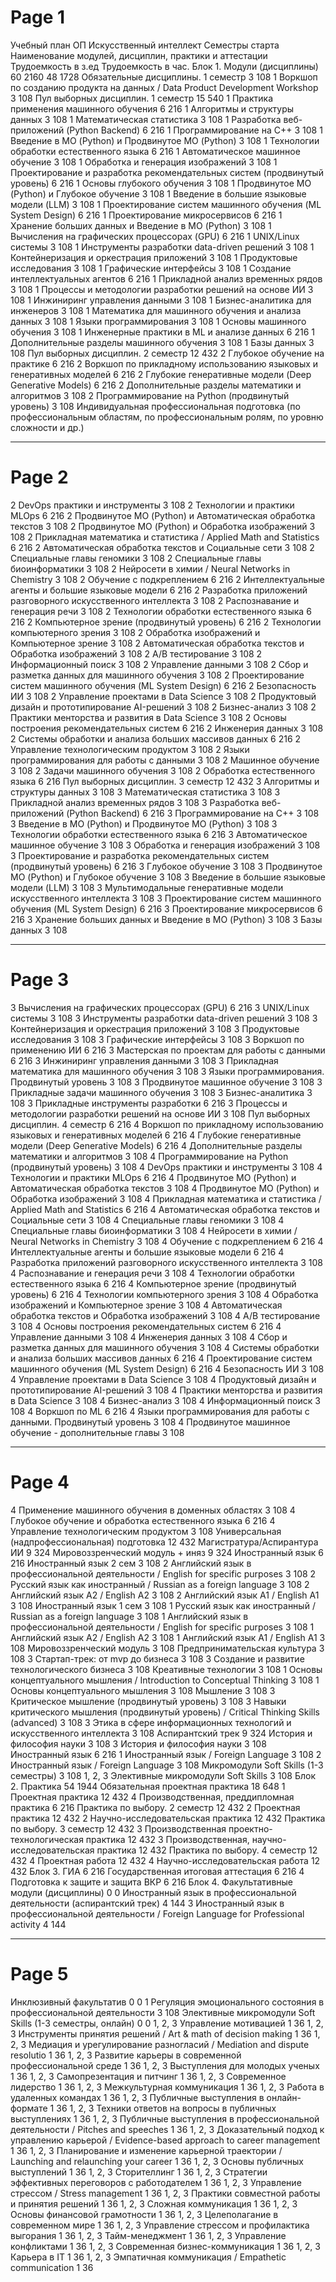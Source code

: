 # Page 1

Учебный план
ОП Искусственный интеллект
Семестры старта
Наименование модулей, дисциплин, практики и аттестации
Трудоемкость в з.ед
Трудоемкость в час.
Блок 1. Модули (дисциплины)
60
2160
48
1728
Обязательные дисциплины. 1 семестр
3
108
1
Воркшоп по созданию продукта на данных / Data Product Development Workshop
3
108
Пул выборных дисциплин. 1 семестр
15
540
1
Практика применения машинного обучения
6
216
1
Алгоритмы и структуры данных
3
108
1
Математическая статистика
3
108
1
Разработка веб-приложений (Python Backend)
6
216
1
Программирование на С++
3
108
1
Введение в МО (Python) и Продвинутое МО (Python)
3
108
1
Технологии обработки естественного языка
6
216
1
Автоматическое машинное обучение
3
108
1
Обработка и генерация изображений
3
108
1
Проектирование и разработка рекомендательных систем (продвинутый уровень)
6
216
1
Основы глубокого обучения
3
108
1
Продвинутое МО (Python) и Глубокое обучение
3
108
1
Введение в большие языковые модели (LLM)
3
108
1
Проектирование систем машинного обучения (ML System Design)
6
216
1
Проектирование микросервисов
6
216
1
Хранение больших данных и Введение в МО (Python)
3
108
1
Вычисления на графических процессорах (GPU)
6
216
1
UNIX/Linux системы
3
108
1
Инструменты разработки data-driven решений
3
108
1
Контейнеризация и оркестрация приложений
3
108
1
Продуктовые исследования
3
108
1
Графические интерфейсы
3
108
1
Создание интеллектуальных агентов
6
216
1
Прикладной анализ временных рядов
3
108
1
Процессы и методологии разработки решений на основе ИИ
3
108
1
Инжиниринг управления данными
3
108
1
Бизнес-аналитика для инженеров
3
108
1
Математика для машинного обучения и анализа данных
3
108
1
Языки программирования
3
108
1
Основы машинного обучения
3
108
1
Инженерные практики в ML и анализе данных
6
216
1
Дополнительные разделы машинного обучения
3
108
1
Базы данных
3
108
Пул выборных дисциплин. 2 семестр
12
432
2
Глубокое обучение на практике
6
216
2
Воркшоп по прикладному использованию языковых и генеративных моделей
6
216
2
Глубокие генеративные модели (Deep Generative Models)
6
216
2
Дополнительные разделы математики и алгоритмов
3
108
2
Программирование на Python (продвинутый уровень)
3
108
Индивидуальная профессиональная подготовка (по профессиональным областям, по 
профессиональным ролям, по уровню сложности и др.)


---

# Page 2

2
DevOps практики и инструменты
3
108
2
Технологии и практики MLOps
6
216
2
Продвинутое МО (Python) и Автоматическая обработка текстов
3
108
2
Продвинутое МО (Python) и Обработка изображений
3
108
2
Прикладная математика и статистика / Applied Math and Statistics
6
216
2
Автоматическая обработка текстов и Социальные сети
3
108
2
Специальные главы геномики
3
108
2
Специальные главы биоинформатики
3
108
2
Нейросети в химии / Neural Networks in Chemistry
3
108
2
Обучение с подкреплением
6
216
2
Интеллектуальные агенты и большие языковые модели
6
216
2
Разработка приложений разговорного искусственного интеллекта
3
108
2
Распознавание и генерация речи
3
108
2
Технологии обработки естественного языка
6
216
2
Компьютерное зрение (продвинутый уровень)
6
216
2
Технологии компьютерного зрения
3
108
2
Обработка изображений и Компьютерное зрение
3
108
2
Автоматическая обработка текстов и Обработка изображений
3
108
2
А/В тестирование
3
108
2
Информационный поиск
3
108
2
Управление данными
3
108
2
Сбор и разметка данных для машинного обучения
3
108
2
Проектирование систем машинного обучения (ML System Design)
6
216
2
Безопасность ИИ
3
108
2
Управление проектами в Data Science
3
108
2
Продуктовый дизайн и прототипирование AI-решений
3
108
2
Бизнес-анализ
3
108
2
Практики менторства и развития в Data Science
3
108
2
Основы построения рекомендательных систем
6
216
2
Инженерия данных
3
108
2
Системы обработки и анализа больших массивов данных
6
216
2
Управление технологическим продуктом
3
108
2
Языки программирования для работы с данными
3
108
2
Машинное обучение
3
108
2
Задачи машинного обучения
3
108
2
Обработка естественного языка
6
216
Пул выборных дисциплин. 3 семестр
12
432
3
Алгоритмы и структуры данных
3
108
3
Математическая статистика
3
108
3
Прикладной анализ временных рядов
3
108
3
Разработка веб-приложений (Python Backend)
6
216
3
Программирование на С++
3
108
3
Введение в МО (Python) и Продвинутое МО (Python)
3
108
3
Технологии обработки естественного языка
6
216
3
Автоматическое машинное обучение
3
108
3
Обработка и генерация изображений
3
108
3
Проектирование и разработка рекомендательных систем (продвинутый уровень)
6
216
3
Глубокое обучение
3
108
3
Продвинутое МО (Python) и Глубокое обучение
3
108
3
Введение в большие языковые модели (LLM)
3
108
3
Мультимодальные генеративные модели искусственного интеллекта
3
108
3
Проектирование систем машинного обучения (ML System Design)
6
216
3
Проектирование микросервисов
6
216
3
Хранение больших данных и Введение в МО (Python)
3
108
3
Базы данных
3
108


---

# Page 3

3
Вычисления на графических процессорах (GPU)
6
216
3
UNIX/Linux системы
3
108
3
Инструменты разработки data-driven решений
3
108
3
Контейнеризация и оркестрация приложений
3
108
3
Продуктовые исследования
3
108
3
Графические интерфейсы
3
108
3
Воркшоп по применению ИИ
6
216
3
Мастерская по проектам для работы с данными
6
216
3
Инжиниринг управления данными
3
108
3
Прикладная математика для машинного обучения
3
108
3
Языки программирования. Продвинутый уровень
3
108
3
Продвинутое машинное обучение
3
108
3
Прикладные задачи машинного обучения
3
108
3
Бизнес-аналитика
3
108
3
Прикладные инструменты разработки
6
216
3
Процессы и методологии разработки решений на основе ИИ
3
108
Пул выборных дисциплин. 4 семестр
6
216
4
Воркшоп по прикладному использованию языковых и генеративных моделей
6
216
4
Глубокие генеративные модели (Deep Generative Models)
6
216
4
Дополнительные разделы математики и алгоритмов
3
108
4
Программирование на Python (продвинутый уровень)
3
108
4
DevOps практики и инструменты
3
108
4
Технологии и практики MLOps
6
216
4
Продвинутое МО (Python) и Автоматическая обработка текстов
3
108
4
Продвинутое МО (Python) и Обработка изображений
3
108
4
Прикладная математика и статистика / Applied Math and Statistics
6
216
4
Автоматическая обработка текстов и Социальные сети
3
108
4
Специальные главы геномики
3
108
4
Специальные главы биоинформатики
3
108
4
Нейросети в химии / Neural Networks in Chemistry
3
108
4
Обучение с подкреплением
6
216
4
Интеллектуальные агенты и большие языковые модели
6
216
4
Разработка приложений разговорного искусственного интеллекта
3
108
4
Распознавание и генерация речи
3
108
4
Технологии обработки естественного языка
6
216
4
Компьютерное зрение (продвинутый уровень)
6
216
4
Технологии компьютерного зрения
3
108
4
Обработка изображений и Компьютерное зрение
3
108
4
Автоматическая обработка текстов и Обработка изображений
3
108
4
А/В тестирование
3
108
4
Основы построения рекомендательных систем
6
216
4
Управление данными
3
108
4
Инженерия данных
3
108
4
Сбор и разметка данных для машинного обучения
3
108
4
Системы обработки и анализа больших массивов данных
6
216
4
Проектирование систем машинного обучения (ML System Design)
6
216
4
Безопасность ИИ
3
108
4
Управление проектами в Data Science
3
108
4
Продуктовый дизайн и прототипирование AI-решений
3
108
4
Практики менторства и развития в Data Science
3
108
4
Бизнес-анализ
3
108
4
Информационный поиск
3
108
4
Воркшоп по ML
6
216
4
Языки программирования для работы с данными. Продвинутый уровень
3
108
4
Продвинутое машинное обучение - дополнительные главы
3
108


---

# Page 4

4
Применение машинного обучения в доменных областях
3
108
4
Глубокое обучение и обработка естественного языка
6
216
4
Управление технологическим продуктом
3
108
Универсальная (надпрофессиональная) подготовка
12
432
Магистратура/Аспирантура ИИ
9
324
Мировоззренческий модуль + иняз
9
324
Иностранный язык
6
216
Иностранный язык 2 сем
3
108
2
Английский язык в профессиональной деятельности / English for specific purposes
3
108
2
Русский язык как иностранный / Russian as a foreign language
3
108
2
Английский язык A2 / English A2
3
108
2
Английский язык A1 / English A1
3
108
Иностранный язык 1 сем
3
108
1
Русский язык как иностранный / Russian as a foreign language
3
108
1
Английский язык в профессиональной деятельности / English for specific purposes
3
108
1
Английский язык A2 / English A2
3
108
1
Английский язык A1 / English A1
3
108
Мировоззренческий модуль
3
108
Предпринимательская культура
3
108
3
Стартап-трек: от mvp до бизнеса
3
108
3
Создание и развитие технологического бизнеса
3
108
Креативные технологии
3
108
1
Основы концептуального мышления / Introduction to Conceptual Thinking
3
108
1
Основы концептуального мышления
3
108
Мышление
3
108
3
Критическое мышление (продвинутый уровень)
3
108
3
Навыки критического мышления (продвинутый уровень) / Critical Thinking Skills (advanced)
3
108
3
Этика в сфере информационных технологий и искусственного интеллекта
3
108
Аспирантский трек
9
324
История и философия науки
3
108
3
История и философия науки
3
108
Иностранный язык
6
216
1
Иностранный язык / Foreign Language
3
108
2
Иностранный язык / Foreign Language
3
108
Микромодули Soft Skills (1-3 семестры)
3
108
1, 2, 3
Элективные микромодули Soft Skills
3
108
Блок 2. Практика
54
1944
Обязательная проектная практика
18
648
1
Проектная практика
12
432
4
Производственная, преддипломная практика
6
216
Практика по выбору. 2 семестр
12
432
2
Проектная практика
12
432
2
Научно-исследовательская практика
12
432
Практика по выбору. 3 семестр
12
432
3
Производственная проектно-технологическая практика
12
432
3
Производственная, научно-исследовательская практика
12
432
Практика по выбору. 4 семестр
12
432
4
Проектная работа
12
432
4
Научно-исследовательская работа
12
432
Блок 3. ГИА
6
216
Государственная итоговая аттестация
6
216
4
Подготовка к защите и защита ВКР
6
216
Блок 4. Факультативные модули (дисциплины)
0
0
Иностранный язык в профессиональной деятельности (аспирантский трек)
4
144
3
Иностранный язык в профессиональной деятельности / Foreign Language for Professional activity
4
144


---

# Page 5

Инклюзивный факультатив
0
0
1
Регуляция эмоционального состояния в профессиональной деятельности
3
108
Элективные микромодули Soft Skills (1-3 семестры, онлайн)
0
0
1, 2, 3
Управление мотивацией
1
36
1, 2, 3
Инструменты принятия решений / Art & math of decision making
1
36
1, 2, 3
Медиация и урегулирование разногласий / Mediation and dispute resolutio
1
36
1, 2, 3
Развитие карьеры в современной профессиональной среде
1
36
1, 2, 3
Выступления для молодых ученых
1
36
1, 2, 3
Самопрезентация и питчинг
1
36
1, 2, 3
Современное лидерство
1
36
1, 2, 3
Межкультурная коммуникация
1
36
1, 2, 3
Работа в удаленных командах
1
36
1, 2, 3
Публичные выступления в онлайн-формате
1
36
1, 2, 3
Техники ответов на вопросы в публичных выступлениях
1
36
1, 2, 3
Публичные выступления в профессиональной деятельности / Pitches and speeches
1
36
1, 2, 3
Доказательный подход к управлению карьерой / Evidence-based approach to career management
1
36
1, 2, 3
Планирование и изменение карьерной траектории / Launching and relaunching your career
1
36
1, 2, 3
Основы публичных выступлений
1
36
1, 2, 3
Сторителлинг
1
36
1, 2, 3
Стратегии эффективных переговоров с работодателем
1
36
1, 2, 3
Управление стрессом / Stress management
1
36
1, 2, 3
Практики совместной работы и принятия решений
1
36
1, 2, 3
Сложная коммуникация
1
36
1, 2, 3
Основы финансовой грамотности
1
36
1, 2, 3
Целеполагание в современном мире
1
36
1, 2, 3
Управление стрессом и профилактика выгорания
1
36
1, 2, 3
Тайм-менеджмент
1
36
1, 2, 3
Управление конфликтами
1
36
1, 2, 3
Современная бизнес-коммуникация
1
36
1, 2, 3
Карьера в IT
1
36
1, 2, 3
Эмпатичная коммуникация / Empathetic communication
1
36
